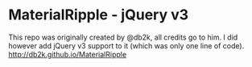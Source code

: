 # MaterialRipple - jQuery v3

This repo was originally created by @db2k, all credits go to him. I did however add jQuery v3 support to it (which was only one line of code).
http://db2k.github.io/MaterialRipple

